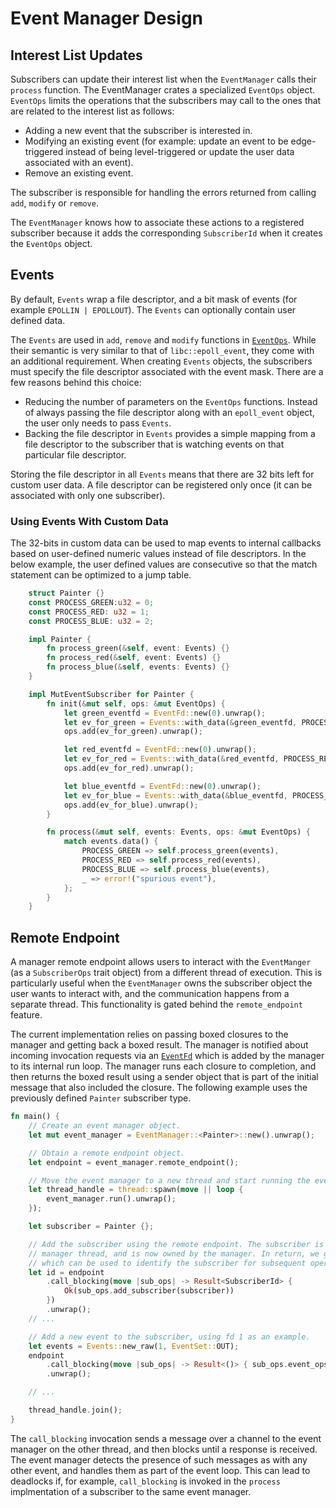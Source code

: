 # Event Manager Design

## Interest List Updates

Subscribers can update their interest list when the `EventManager` calls
their `process` function. The EventManager crates a specialized `EventOps`
object. `EventOps` limits the operations that the subscribers may call to the
ones that are related to the interest list as follows:
- Adding a new event that the subscriber is interested in.
- Modifying an existing event (for example: update an event to be
  edge-triggered instead of being level-triggered or update the user data
  associated with an event).
- Remove an existing event.

The subscriber is responsible for handling the errors returned from calling
`add`, `modify` or `remove`.

The `EventManager` knows how to associate these actions to a registered
subscriber because it adds the corresponding `SubscriberId` when it creates the
`EventOps` object.

## Events

By default, `Events` wrap a file descriptor, and a bit mask of events
(for example `EPOLLIN | EPOLLOUT`). The `Events` can optionally contain user
defined data.

The `Events` are used in `add`, `remove` and `modify` functions
in [`EventOps`](../src/events.rs). While their semantic is very similar to that
of `libc::epoll_event`, they come with an additional requirement. When
creating `Events` objects, the subscribers must specify the file descriptor
associated with the event mask. There are a few reasons behind this choice:
- Reducing the number of parameters on the `EventOps` functions. Instead of
  always passing the file descriptor along with an `epoll_event` object, the
  user only needs to pass `Events`.
- Backing the file descriptor in `Events` provides a simple mapping from a file
  descriptor to the subscriber that is watching events on that particular file
  descriptor.

Storing the file descriptor in all `Events` means that there are 32 bits left
for custom user data.
A file descriptor can be registered only once (it can be associated with only
one subscriber).

### Using Events With Custom Data

The 32-bits in custom data can be used to map events to internal callbacks
based on user-defined numeric values instead of file descriptors. In the
below example, the user defined values are consecutive so that the match
statement can be optimized to a jump table.

```rust
    struct Painter {}
    const PROCESS_GREEN:u32 = 0;
    const PROCESS_RED: u32 = 1;
    const PROCESS_BLUE: u32 = 2;

    impl Painter {
        fn process_green(&self, event: Events) {}
        fn process_red(&self, event: Events) {}
        fn process_blue(&self, events: Events) {}
    }

    impl MutEventSubscriber for Painter {
        fn init(&mut self, ops: &mut EventOps) {
            let green_eventfd = EventFd::new(0).unwrap();
            let ev_for_green = Events::with_data(&green_eventfd, PROCESS_GREEN, EventSet::IN);
            ops.add(ev_for_green).unwrap();

            let red_eventfd = EventFd::new(0).unwrap();
            let ev_for_red = Events::with_data(&red_eventfd, PROCESS_RED, EventSet::IN);
            ops.add(ev_for_red).unwrap();

            let blue_eventfd = EventFd::new(0).unwrap();
            let ev_for_blue = Events::with_data(&blue_eventfd, PROCESS_BLUE, EventSet::IN);
            ops.add(ev_for_blue).unwrap();
        }

        fn process(&mut self, events: Events, ops: &mut EventOps) {
            match events.data() {
                PROCESS_GREEN => self.process_green(events),
                PROCESS_RED => self.process_red(events),
                PROCESS_BLUE => self.process_blue(events),
                _ => error!("spurious event"),
            };
        }
    }
```

## Remote Endpoint

A manager remote endpoint allows users to interact with the `EventManger`
(as a `SubscriberOps` trait object) from a different thread of execution.
This is particularly useful when the `EventManager` owns the subscriber object
the user wants to interact with, and the communication happens from a separate
thread. This functionality is gated behind the `remote_endpoint` feature.

The current implementation relies on passing boxed closures to the manager and
getting back a boxed result. The manager is notified about incoming invocation
requests via an [`EventFd`](https://docs.rs/vmm-sys-util/latest/vmm_sys_util/eventfd/struct.EventFd.html)
which is added by the manager to its internal run loop. The manager runs each
closure to completion, and then returns the boxed result using a sender object
that is part of the initial message that also included the closure. The
following example uses the previously defined `Painter` subscriber type.

```rust
fn main() {
    // Create an event manager object.
    let mut event_manager = EventManager::<Painter>::new().unwrap();

    // Obtain a remote endpoint object.
    let endpoint = event_manager.remote_endpoint();

    // Move the event manager to a new thread and start running the event loop there.
    let thread_handle = thread::spawn(move || loop {
        event_manager.run().unwrap();            
    });

    let subscriber = Painter {};

    // Add the subscriber using the remote endpoint. The subscriber is moved to the event
    // manager thread, and is now owned by the manager. In return, we get the subscriber id,
    // which can be used to identify the subscriber for subsequent operations.
    let id = endpoint
        .call_blocking(move |sub_ops| -> Result<SubscriberId> {
            Ok(sub_ops.add_subscriber(subscriber))
        })
        .unwrap();
    // ...

    // Add a new event to the subscriber, using fd 1 as an example.
    let events = Events::new_raw(1, EventSet::OUT);
    endpoint
        .call_blocking(move |sub_ops| -> Result<()> { sub_ops.event_ops(id)?.add(events) })
        .unwrap();

    // ...

    thread_handle.join();
}
```

The `call_blocking` invocation sends a message over a channel to the event manager on the
other thread, and then blocks until a response is received. The event manager detects the
presence of such messages as with any other event, and handles them as part of the event
loop. This can lead to deadlocks if, for example, `call_blocking` is invoked in the `process`
implmentation of a subscriber to the same event manager.